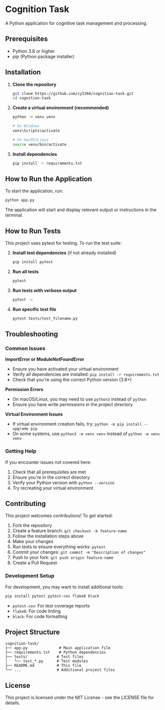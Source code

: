 # Cognition Task

A Python application for cognitive task management and processing.

## Prerequisites

- Python 3.8 or higher
- pip (Python package installer)

## Installation

1. **Clone the repository**
   ```bash
   git clone https://github.com/cy5266/cognition-task.git
   cd cognition-task
   ```

2. **Create a virtual environment (recommended)**
   ```bash
   python -m venv venv
   
   # On Windows
   venv\Scripts\activate
   
   # On macOS/Linux
   source venv/bin/activate
   ```

3. **Install dependencies**
   ```bash
   pip install -r requirements.txt
   ```

## How to Run the Application

To start the application, run:

```bash
python app.py
```

The application will start and display relevant output or instructions in the terminal.

## How to Run Tests

This project uses pytest for testing. To run the test suite:

1. **Install test dependencies** (if not already installed)
   ```bash
   pip install pytest
   ```

2. **Run all tests**
   ```bash
   pytest
   ```

3. **Run tests with verbose output**
   ```bash
   pytest -v
   ```

4. **Run specific test file**
   ```bash
   pytest tests/test_filename.py
   ```

## Troubleshooting

### Common Issues

**ImportError or ModuleNotFoundError**
- Ensure you have activated your virtual environment
- Verify all dependencies are installed: `pip install -r requirements.txt`
- Check that you're using the correct Python version (3.8+)

**Permission Errors**
- On macOS/Linux, you may need to use `python3` instead of `python`
- Ensure you have write permissions in the project directory

**Virtual Environment Issues**
- If virtual environment creation fails, try: `python -m pip install --upgrade pip`
- On some systems, use `python3 -m venv venv` instead of `python -m venv venv`

### Getting Help

If you encounter issues not covered here:
1. Check that all prerequisites are met
2. Ensure you're in the correct directory
3. Verify your Python version with `python --version`
4. Try recreating your virtual environment

## Contributing

This project welcomes contributions! To get started:

1. Fork the repository
2. Create a feature branch: `git checkout -b feature-name`
3. Follow the installation steps above
4. Make your changes
5. Run tests to ensure everything works: `pytest`
6. Commit your changes: `git commit -m "Description of changes"`
7. Push to your fork: `git push origin feature-name`
8. Create a Pull Request

### Development Setup

For development, you may want to install additional tools:

```bash
pip install pytest pytest-cov flake8 black
```

- `pytest-cov`: For test coverage reports
- `flake8`: For code linting
- `black`: For code formatting

## Project Structure

```
cognition-task/
├── app.py              # Main application file
├── requirements.txt    # Python dependencies
├── tests/             # Test files
│   └── test_*.py      # Test modules
├── README.md          # This file
└── ...                # Additional project files
```

## License

This project is licensed under the MIT License - see the LICENSE file for details.
